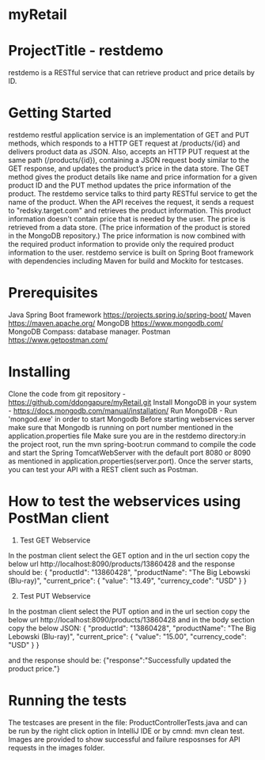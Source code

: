# myRetail
# ProjectTitle - restdemo
restdemo is a RESTful service that can retrieve product and price details by ID. 

# Getting Started
restdemo restful application service is an implementation of GET and PUT methods, which responds to a HTTP GET request at /products/{id} and delivers product data as JSON. Also, accepts an HTTP PUT request at the same path (/products/{id}), containing a JSON request body similar to the GET response, and updates the product’s price in the data store.
The GET method gives the product details like name and price information for a given product ID and the PUT method updates the price information of the product.
The restdemo service talks to third party RESTful service to get the name of the product. When the API receives the request, it sends a request to "redsky.target.com" and retrieves the product information. 
This product information doesn't contain price that is needed by the user. The price is retrieved from a data store. (The price information of the product is stored in the MongoDB repository.)
The price information is now combined with the required product information to provide only the required product information to the user.
restdemo service is built on Spring Boot framework with dependencies including Maven for build and Mockito for testcases.


# Prerequisites
Java Spring Boot framework https://projects.spring.io/spring-boot/
Maven https://maven.apache.org/
MongoDB https://www.mongodb.com/
MongoDB Compass: database manager.
Postman https://www.getpostman.com/

# Installing
Clone the code from git repository - https://github.com/ddongapure/myRetail.git
Install MongoDB in your system - https://docs.mongodb.com/manual/installation/
Run MongoDB - Run 'mongod.exe' in order to start Mongodb
Before starting webservices server make sure that Mongodb is running on port number mentioned in the application.properties file
Make sure you are in the restdemo directory:in the project root, 
run the mvn spring-boot:run command to compile the code and start the Spring TomcatWebServer with the default port 8080 or 8090 as mentioned in application.properties(server.port).
Once the server starts, you can test your API with a REST client such as Postman.

# How to test the webservices using PostMan client

 1) Test GET Webservice
 
In the postman client select the GET option and in the url section copy the below url
http://localhost:8090/products/13860428 and the response should be:
{
    "productId": "13860428",
    "productName": "The Big Lebowski (Blu-ray)",
    "current_price": {
        "value": "13.49",
        "currency_code": "USD"
    }
}

 2) Test PUT Webservice
 
In the postman client select the PUT option and in the url section copy the below url
http://localhost:8090/products/13860428 and in the body section copy the below JSON:
{
    "productId": "13860428",
    "productName": "The Big Lebowski (Blu-ray)",
    "current_price": {
        "value": "15.00",
        "currency_code": "USD"
    }
}

and the response should be:
{"response":"Successfully updated the product price."}

# Running the tests
The testcases are present in the file: ProductControllerTests.java and can be run by the right click option in IntelliJ IDE or by cmnd: mvn clean test.
Images are provided to show successful and failure resposnses for API requests in the images folder.

